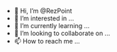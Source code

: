 - 👋 Hi, I’m @RezPoint
- 👀 I’m interested in ...
- 🌱 I’m currently learning ...
- 💞️ I’m looking to collaborate on ...
- 📫 How to reach me ...

<!---
RezPoint/RezPoint is a ✨ special ✨ repository because its `README.md` (this file) appears on your GitHub profile.
You can click the Preview link to take a look at your changes.
--->
